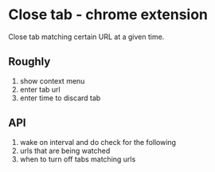 # Close tab - chrome extension

Close tab matching certain URL at a given time.

## Roughly

1. show context menu
2. enter tab url
3. enter time to discard tab

## API

1. wake on interval and do check for the following
2. urls that are being watched
3. when to turn off tabs matching urls